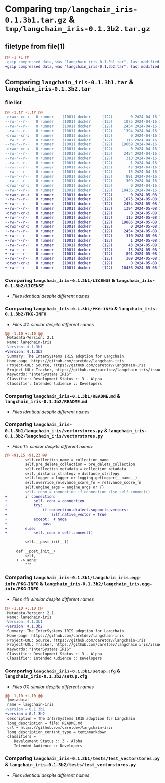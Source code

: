 # Comparing `tmp/langchain_iris-0.1.3b1.tar.gz` & `tmp/langchain_iris-0.1.3b2.tar.gz`

## filetype from file(1)

```diff
@@ -1 +1 @@
-gzip compressed data, was "langchain_iris-0.1.3b1.tar", last modified: Tue Apr 16 10:32:45 2024, max compression
+gzip compressed data, was "langchain_iris-0.1.3b2.tar", last modified: Wed May  8 10:53:37 2024, max compression
```

## Comparing `langchain_iris-0.1.3b1.tar` & `langchain_iris-0.1.3b2.tar`

### file list

```diff
@@ -1,17 +1,17 @@
-drwxr-xr-x   0 runner    (1001) docker     (127)        0 2024-04-16 10:32:45.730961 langchain_iris-0.1.3b1/
--rw-r--r--   0 runner    (1001) docker     (127)     1075 2024-04-16 10:32:25.000000 langchain_iris-0.1.3b1/LICENSE
--rw-r--r--   0 runner    (1001) docker     (127)     2454 2024-04-16 10:32:45.730961 langchain_iris-0.1.3b1/PKG-INFO
--rw-r--r--   0 runner    (1001) docker     (127)     1394 2024-04-16 10:32:25.000000 langchain_iris-0.1.3b1/README.md
-drwxr-xr-x   0 runner    (1001) docker     (127)        0 2024-04-16 10:32:45.730961 langchain_iris-0.1.3b1/langchain_iris/
--rw-r--r--   0 runner    (1001) docker     (127)      115 2024-04-16 10:32:25.000000 langchain_iris-0.1.3b1/langchain_iris/__init__.py
--rw-r--r--   0 runner    (1001) docker     (127)    19669 2024-04-16 10:32:25.000000 langchain_iris-0.1.3b1/langchain_iris/vectorstores.py
-drwxr-xr-x   0 runner    (1001) docker     (127)        0 2024-04-16 10:32:45.730961 langchain_iris-0.1.3b1/langchain_iris.egg-info/
--rw-r--r--   0 runner    (1001) docker     (127)     2454 2024-04-16 10:32:45.000000 langchain_iris-0.1.3b1/langchain_iris.egg-info/PKG-INFO
--rw-r--r--   0 runner    (1001) docker     (127)      310 2024-04-16 10:32:45.000000 langchain_iris-0.1.3b1/langchain_iris.egg-info/SOURCES.txt
--rw-r--r--   0 runner    (1001) docker     (127)        1 2024-04-16 10:32:45.000000 langchain_iris-0.1.3b1/langchain_iris.egg-info/dependency_links.txt
--rw-r--r--   0 runner    (1001) docker     (127)       43 2024-04-16 10:32:45.000000 langchain_iris-0.1.3b1/langchain_iris.egg-info/requires.txt
--rw-r--r--   0 runner    (1001) docker     (127)       15 2024-04-16 10:32:45.000000 langchain_iris-0.1.3b1/langchain_iris.egg-info/top_level.txt
--rw-r--r--   0 runner    (1001) docker     (127)      891 2024-04-16 10:32:45.730961 langchain_iris-0.1.3b1/setup.cfg
--rw-r--r--   0 runner    (1001) docker     (127)      309 2024-04-16 10:32:25.000000 langchain_iris-0.1.3b1/setup.py
-drwxr-xr-x   0 runner    (1001) docker     (127)        0 2024-04-16 10:32:45.730961 langchain_iris-0.1.3b1/tests/
--rw-r--r--   0 runner    (1001) docker     (127)    10436 2024-04-16 10:32:25.000000 langchain_iris-0.1.3b1/tests/test_vectorstores.py
+drwxr-xr-x   0 runner    (1001) docker     (127)        0 2024-05-08 10:53:37.745136 langchain_iris-0.1.3b2/
+-rw-r--r--   0 runner    (1001) docker     (127)     1075 2024-05-08 10:53:12.000000 langchain_iris-0.1.3b2/LICENSE
+-rw-r--r--   0 runner    (1001) docker     (127)     2454 2024-05-08 10:53:37.745136 langchain_iris-0.1.3b2/PKG-INFO
+-rw-r--r--   0 runner    (1001) docker     (127)     1394 2024-05-08 10:53:12.000000 langchain_iris-0.1.3b2/README.md
+drwxr-xr-x   0 runner    (1001) docker     (127)        0 2024-05-08 10:53:37.745136 langchain_iris-0.1.3b2/langchain_iris/
+-rw-r--r--   0 runner    (1001) docker     (127)      115 2024-05-08 10:53:12.000000 langchain_iris-0.1.3b2/langchain_iris/__init__.py
+-rw-r--r--   0 runner    (1001) docker     (127)    19886 2024-05-08 10:53:12.000000 langchain_iris-0.1.3b2/langchain_iris/vectorstores.py
+drwxr-xr-x   0 runner    (1001) docker     (127)        0 2024-05-08 10:53:37.745136 langchain_iris-0.1.3b2/langchain_iris.egg-info/
+-rw-r--r--   0 runner    (1001) docker     (127)     2454 2024-05-08 10:53:37.000000 langchain_iris-0.1.3b2/langchain_iris.egg-info/PKG-INFO
+-rw-r--r--   0 runner    (1001) docker     (127)      310 2024-05-08 10:53:37.000000 langchain_iris-0.1.3b2/langchain_iris.egg-info/SOURCES.txt
+-rw-r--r--   0 runner    (1001) docker     (127)        1 2024-05-08 10:53:37.000000 langchain_iris-0.1.3b2/langchain_iris.egg-info/dependency_links.txt
+-rw-r--r--   0 runner    (1001) docker     (127)       43 2024-05-08 10:53:37.000000 langchain_iris-0.1.3b2/langchain_iris.egg-info/requires.txt
+-rw-r--r--   0 runner    (1001) docker     (127)       15 2024-05-08 10:53:37.000000 langchain_iris-0.1.3b2/langchain_iris.egg-info/top_level.txt
+-rw-r--r--   0 runner    (1001) docker     (127)      891 2024-05-08 10:53:37.745136 langchain_iris-0.1.3b2/setup.cfg
+-rw-r--r--   0 runner    (1001) docker     (127)      309 2024-05-08 10:53:12.000000 langchain_iris-0.1.3b2/setup.py
+drwxr-xr-x   0 runner    (1001) docker     (127)        0 2024-05-08 10:53:37.745136 langchain_iris-0.1.3b2/tests/
+-rw-r--r--   0 runner    (1001) docker     (127)    10436 2024-05-08 10:53:12.000000 langchain_iris-0.1.3b2/tests/test_vectorstores.py
```

### Comparing `langchain_iris-0.1.3b1/LICENSE` & `langchain_iris-0.1.3b2/LICENSE`

 * *Files identical despite different names*

### Comparing `langchain_iris-0.1.3b1/PKG-INFO` & `langchain_iris-0.1.3b2/PKG-INFO`

 * *Files 4% similar despite different names*

```diff
@@ -1,10 +1,10 @@
 Metadata-Version: 2.1
 Name: langchain-iris
-Version: 0.1.3b1
+Version: 0.1.3b2
 Summary: The InterSystems IRIS adoption for Langchain
 Home-page: https://github.com/caretdev/langchain-iris
 Project-URL: Source, https://github.com/caretdev/langchain-iris
 Project-URL: Tracker, https://github.com/caretdev/langchain-iris/issues
 Keywords: "InterSystems IRIS"
 Classifier: Development Status :: 3 - Alpha
 Classifier: Intended Audience :: Developers
```

### Comparing `langchain_iris-0.1.3b1/README.md` & `langchain_iris-0.1.3b2/README.md`

 * *Files identical despite different names*

### Comparing `langchain_iris-0.1.3b1/langchain_iris/vectorstores.py` & `langchain_iris-0.1.3b2/langchain_iris/vectorstores.py`

 * *Files 1% similar despite different names*

```diff
@@ -91,15 +91,23 @@
         self.collection_name = collection_name
         self.pre_delete_collection = pre_delete_collection
         self.collection_metadata = collection_metadata
         self._distance_strategy = distance_strategy
         self.logger = logger or logging.getLogger(__name__)
         self.override_relevance_score_fn = relevance_score_fn
         self.engine_args = engine_args or {}
-        self._conn = connection if connection else self.connect()
+        if connection:
+            self._conn = connection 
+            try:
+                if connection.dialect.supports_vectors:
+                    self.native_vector = True
+            except:  # noqa
+                pass
+        else: 
+            self._conn = self.connect()
 
         self.__post_init__()
 
     def __post_init__(
         self,
     ) -> None:
         """
```

### Comparing `langchain_iris-0.1.3b1/langchain_iris.egg-info/PKG-INFO` & `langchain_iris-0.1.3b2/langchain_iris.egg-info/PKG-INFO`

 * *Files 4% similar despite different names*

```diff
@@ -1,10 +1,10 @@
 Metadata-Version: 2.1
 Name: langchain-iris
-Version: 0.1.3b1
+Version: 0.1.3b2
 Summary: The InterSystems IRIS adoption for Langchain
 Home-page: https://github.com/caretdev/langchain-iris
 Project-URL: Source, https://github.com/caretdev/langchain-iris
 Project-URL: Tracker, https://github.com/caretdev/langchain-iris/issues
 Keywords: "InterSystems IRIS"
 Classifier: Development Status :: 3 - Alpha
 Classifier: Intended Audience :: Developers
```

### Comparing `langchain_iris-0.1.3b1/setup.cfg` & `langchain_iris-0.1.3b2/setup.cfg`

 * *Files 0% similar despite different names*

```diff
@@ -1,10 +1,10 @@
 [metadata]
 name = langchain-iris
-version = 0.1.3b1
+version = 0.1.3b2
 description = The InterSystems IRIS adoption for Langchain
 long_description = file: README.md
 url = https://github.com/caretdev/langchain-iris
 long_description_content_type = text/markdown
 classifiers = 
 	Development Status :: 3 - Alpha
 	Intended Audience :: Developers
```

### Comparing `langchain_iris-0.1.3b1/tests/test_vectorstores.py` & `langchain_iris-0.1.3b2/tests/test_vectorstores.py`

 * *Files identical despite different names*

